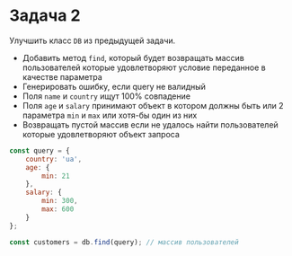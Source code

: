 # Задача 2

Улучшить класс `DB` из предыдущей задачи.

-   Добавить метод `find`, который будет возвращать массив пользователей которые удовлетворяют условие переданное в качестве параметра
-   Генерировать ошибку, если query не валидный
-   Поля `name` и `country` ищут 100% совпадение
-   Поля `age` и `salary` принимают объект в котором должны быть или 2 параметра `min` и `max` или хотя-бы один из них
-   Возвращать пустой массив если не удалось найти пользователей которые удовлетворяют объект запроса

```javascript
const query = {
    country: 'ua',
    age: {
        min: 21
    },
    salary: {
        min: 300,
        max: 600
    }
};

const customers = db.find(query); // массив пользователей
```
